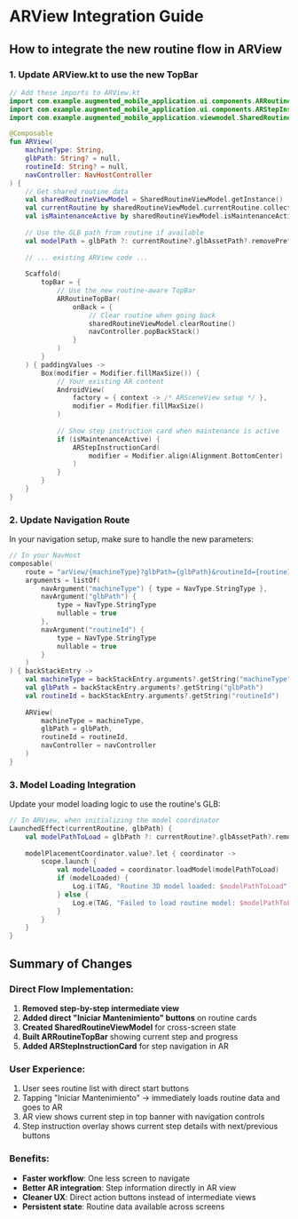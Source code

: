 # ARView Integration Guide

## How to integrate the new routine flow in ARView

### 1. Update ARView.kt to use the new TopBar

```kotlin
// Add these imports to ARView.kt
import com.example.augmented_mobile_application.ui.components.ARRoutineTopBar
import com.example.augmented_mobile_application.ui.components.ARStepInstructionCard
import com.example.augmented_mobile_application.viewmodel.SharedRoutineViewModel

@Composable
fun ARView(
    machineType: String,
    glbPath: String? = null,
    routineId: String? = null,
    navController: NavHostController
) {
    // Get shared routine data
    val sharedRoutineViewModel = SharedRoutineViewModel.getInstance()
    val currentRoutine by sharedRoutineViewModel.currentRoutine.collectAsState()
    val isMaintenanceActive by sharedRoutineViewModel.isMaintenanceActive.collectAsState()
    
    // Use the GLB path from routine if available
    val modelPath = glbPath ?: currentRoutine?.glbAssetPath?.removePrefix("file:///android_asset/") ?: "pump/pump.glb"
    
    // ... existing ARView code ...
    
    Scaffold(
        topBar = {
            // Use the new routine-aware TopBar
            ARRoutineTopBar(
                onBack = {
                    // Clear routine when going back
                    sharedRoutineViewModel.clearRoutine()
                    navController.popBackStack()
                }
            )
        }
    ) { paddingValues ->
        Box(modifier = Modifier.fillMaxSize()) {
            // Your existing AR content
            AndroidView(
                factory = { context -> /* ARSceneView setup */ },
                modifier = Modifier.fillMaxSize()
            )
            
            // Show step instruction card when maintenance is active
            if (isMaintenanceActive) {
                ARStepInstructionCard(
                    modifier = Modifier.align(Alignment.BottomCenter)
                )
            }
        }
    }
}
```

### 2. Update Navigation Route

In your navigation setup, make sure to handle the new parameters:

```kotlin
// In your NavHost
composable(
    route = "arView/{machineType}?glbPath={glbPath}&routineId={routineId}",
    arguments = listOf(
        navArgument("machineType") { type = NavType.StringType },
        navArgument("glbPath") { 
            type = NavType.StringType
            nullable = true
        },
        navArgument("routineId") { 
            type = NavType.StringType
            nullable = true
        }
    )
) { backStackEntry ->
    val machineType = backStackEntry.arguments?.getString("machineType") ?: ""
    val glbPath = backStackEntry.arguments?.getString("glbPath")
    val routineId = backStackEntry.arguments?.getString("routineId")
    
    ARView(
        machineType = machineType,
        glbPath = glbPath,
        routineId = routineId,
        navController = navController
    )
}
```

### 3. Model Loading Integration

Update your model loading logic to use the routine's GLB:

```kotlin
// In ARView, when initializing the model coordinator
LaunchedEffect(currentRoutine, glbPath) {
    val modelPathToLoad = glbPath ?: currentRoutine?.glbAssetPath?.removePrefix("file:///android_asset/") ?: "pump/pump.glb"
    
    modelPlacementCoordinator.value?.let { coordinator ->
        scope.launch {
            val modelLoaded = coordinator.loadModel(modelPathToLoad)
            if (modelLoaded) {
                Log.i(TAG, "Routine 3D model loaded: $modelPathToLoad")
            } else {
                Log.e(TAG, "Failed to load routine model: $modelPathToLoad")
            }
        }
    }
}
```

## Summary of Changes

### Direct Flow Implementation:
1. **Removed step-by-step intermediate view** 
2. **Added direct "Iniciar Mantenimiento" buttons** on routine cards
3. **Created SharedRoutineViewModel** for cross-screen state
4. **Built ARRoutineTopBar** showing current step and progress
5. **Added ARStepInstructionCard** for step navigation in AR

### User Experience:
1. User sees routine list with direct start buttons
2. Tapping "Iniciar Mantenimiento" → immediately loads routine data and goes to AR
3. AR view shows current step in top banner with navigation controls
4. Step instruction overlay shows current step details with next/previous buttons

### Benefits:
- **Faster workflow**: One less screen to navigate
- **Better AR integration**: Step information directly in AR view
- **Cleaner UX**: Direct action buttons instead of intermediate views
- **Persistent state**: Routine data available across screens
